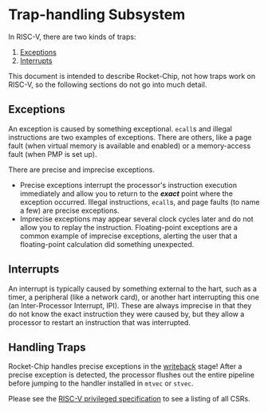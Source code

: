 # Trap-handling Subsystem

In RISC-V, there are two kinds of traps:
  1. [Exceptions](#exceptions)
  2. [Interrupts](#interrupts)

This document is intended to describe Rocket-Chip, not how traps work on RISC-V, so the following sections do not go into much detail.

## Exceptions
An exception is caused by something exceptional.
`ecall`s and illegal instructions are two examples of exceptions.
There are others, like a page fault (when virtual memory is available and enabled) or a memory-access fault (when PMP is set up).

There are precise and imprecise exceptions.
  * Precise exceptions interrupt the processor's instruction execution immediately and allow you to return to the ***exact*** point where the exception occurred.
    Illegal instructions, `ecall`s, and page faults (to name a few) are precise exceptions.
  * Imprecise exceptions may appear several clock cycles later and do not allow you to replay the instruction.
    Floating-point exceptions are a common example of imprecise exceptions, alerting the user that a floating-point calculation did something unexpected.

## Interrupts
An interrupt is typically caused by something external to the hart, such as a timer, a peripheral (like a network card), or another hart interrupting this one (an Inter-Processor Interrupt, IPI).
These are always imprecise in that they do not know the exact instruction they were caused by, but they allow a processor to restart an instruction that was interrupted.

## Handling Traps
Rocket-Chip handles precise exceptions in the [writeback](../rocket-core/writeback.md) stage!
After a precise exception is detected, the processor flushes out the entire pipeline before jumping to the handler installed in `mtvec` or `stvec`.

<div class="note">
Please see the <a href="https://github.com/riscv/riscv-isa-manual/releases">RISC-V privileged specification</a> to see a listing of all CSRs.
</div>
